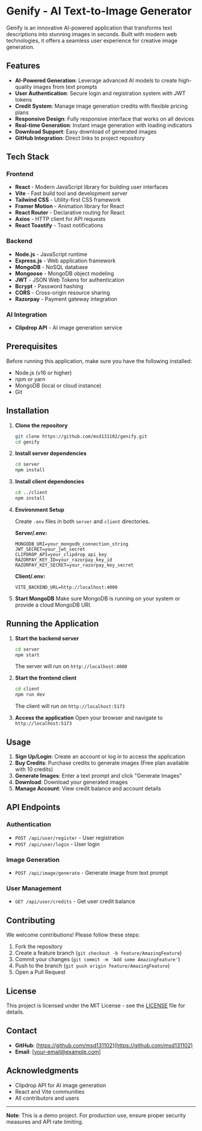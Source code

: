 # Genify - AI Text-to-Image Generator

Genify is an innovative AI-powered application that transforms text descriptions into stunning images in seconds. Built with modern web technologies, it offers a seamless user experience for creative image generation.

## Features

- **AI-Powered Generation**: Leverage advanced AI models to create high-quality images from text prompts
- **User Authentication**: Secure login and registration system with JWT tokens
- **Credit System**: Manage image generation credits with flexible pricing plans
- **Responsive Design**: Fully responsive interface that works on all devices
- **Real-time Generation**: Instant image generation with loading indicators
- **Download Support**: Easy download of generated images
- **GitHub Integration**: Direct links to project repository

## Tech Stack

### Frontend
- **React** - Modern JavaScript library for building user interfaces
- **Vite** - Fast build tool and development server
- **Tailwind CSS** - Utility-first CSS framework
- **Framer Motion** - Animation library for React
- **React Router** - Declarative routing for React
- **Axios** - HTTP client for API requests
- **React Toastify** - Toast notifications

### Backend
- **Node.js** - JavaScript runtime
- **Express.js** - Web application framework
- **MongoDB** - NoSQL database
- **Mongoose** - MongoDB object modeling
- **JWT** - JSON Web Tokens for authentication
- **Bcrypt** - Password hashing
- **CORS** - Cross-origin resource sharing
- **Razorpay** - Payment gateway integration

### AI Integration
- **Clipdrop API** - AI image generation service

## Prerequisites

Before running this application, make sure you have the following installed:

- Node.js (v16 or higher)
- npm or yarn
- MongoDB (local or cloud instance)
- Git

## Installation

1. **Clone the repository**
   ```bash
   git clone https://github.com/msd131102/genify.git
   cd genify
   ```

2. **Install server dependencies**
   ```bash
   cd server
   npm install
   ```

3. **Install client dependencies**
   ```bash
   cd ../client
   npm install
   ```

4. **Environment Setup**

   Create `.env` files in both `server` and `client` directories.

   **Server/.env:**
   ```
   MONGODB_URI=your_mongodb_connection_string
   JWT_SECRET=your_jwt_secret
   CLIPDROP_API=your_clipdrop_api_key
   RAZORPAY_KEY_ID=your_razorpay_key_id
   RAZORPAY_KEY_SECRET=your_razorpay_key_secret
   ```

   **Client/.env:**
   ```
   VITE_BACKEND_URL=http://localhost:4000
   ```

5. **Start MongoDB**
   Make sure MongoDB is running on your system or provide a cloud MongoDB URI.

## Running the Application

1. **Start the backend server**
   ```bash
   cd server
   npm start
   ```
   The server will run on `http://localhost:4000`

2. **Start the frontend client**
   ```bash
   cd client
   npm run dev
   ```
   The client will run on `http://localhost:5173`

3. **Access the application**
   Open your browser and navigate to `http://localhost:5173`

## Usage

1. **Sign Up/Login**: Create an account or log in to access the application
2. **Buy Credits**: Purchase credits to generate images (Free plan available with 10 credits)
3. **Generate Images**: Enter a text prompt and click "Generate Images"
4. **Download**: Download your generated images
5. **Manage Account**: View credit balance and account details

## API Endpoints

### Authentication
- `POST /api/user/register` - User registration
- `POST /api/user/login` - User login

### Image Generation
- `POST /api/image/generate` - Generate image from text prompt

### User Management
- `GET /api/user/credits` - Get user credit balance

## Contributing

We welcome contributions! Please follow these steps:

1. Fork the repository
2. Create a feature branch (`git checkout -b feature/AmazingFeature`)
3. Commit your changes (`git commit -m 'Add some AmazingFeature'`)
4. Push to the branch (`git push origin feature/AmazingFeature`)
5. Open a Pull Request

## License

This project is licensed under the MIT License - see the [LICENSE](LICENSE) file for details.

## Contact

- **GitHub**: [https://github.com/msd131102](https://github.com/msd131102)
- **Email**: [your-email@example.com]

## Acknowledgments

- Clipdrop API for AI image generation
- React and Vite communities
- All contributors and users

---

**Note**: This is a demo project. For production use, ensure proper security measures and API rate limiting.
